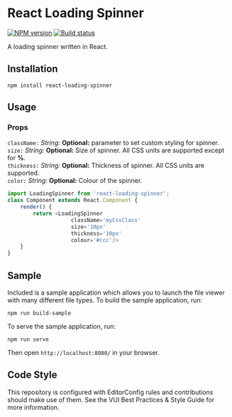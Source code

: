 # React Loading Spinner
[![NPM version][npm-image]][npm-url]
[![Build status][ci-image]][ci-url]

A loading spinner written in React. 

## Installation

```shell
npm install react-loading-spinner
```

## Usage

### Props

`className:` *String:* **Optional:** parameter to set custom styling for spinner. <br/>
`size:` *String:* **Optional:** Size of spinner. All CSS units are supported except for **%**. <br/>
`thickness:` *String:* **Optional:** Thickness of spinner. All CSS units are supported. <br/>
`color:` *String:* **Optional:** Colour of the spinner.

```js
import LoadingSpinner from 'react-loading-spinner';
class Component extends React.Component {
    render() {
        return <LoadingSpinner 
        			className='myCssClass' 
        			size='10px' 
        			thickness='10px' 
        			colour='#ccc'/>
    }
}
```

## Sample

Included is a sample application which allows you to launch the file viewer with many different file types. To build the sample application, run:

```shell
npm run build-sample
```

To serve the sample application, run:

```shell
npm run serve
```

Then open `http://localhost:8080/` in your browser.


## Code Style

This repository is configured with EditorConfig rules and contributions should make use of them. See the VUI Best Practices & Style Guide for more information.

[npm-url]: https://npmjs.org/package/react-valence-ui-loading-spinner
[npm-image]: https://badge.fury.io/js/react-valence-ui-loading-spinner.png
[ci-url]: https://travis-ci.org/Brightspace/react-valence-ui-loading-spinner
[ci-image]: https://travis-ci.org/Brightspace/react-valence-ui-loading-spinner.svg
